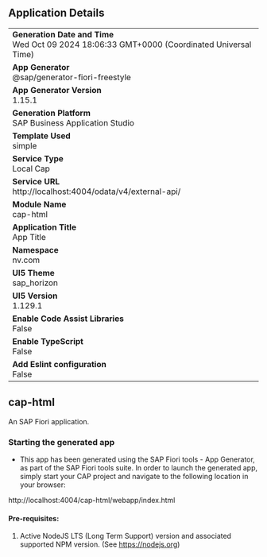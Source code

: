 ## Application Details
|               |
| ------------- |
|**Generation Date and Time**<br>Wed Oct 09 2024 18:06:33 GMT+0000 (Coordinated Universal Time)|
|**App Generator**<br>@sap/generator-fiori-freestyle|
|**App Generator Version**<br>1.15.1|
|**Generation Platform**<br>SAP Business Application Studio|
|**Template Used**<br>simple|
|**Service Type**<br>Local Cap|
|**Service URL**<br>http://localhost:4004/odata/v4/external-api/|
|**Module Name**<br>cap-html|
|**Application Title**<br>App Title|
|**Namespace**<br>nv.com|
|**UI5 Theme**<br>sap_horizon|
|**UI5 Version**<br>1.129.1|
|**Enable Code Assist Libraries**<br>False|
|**Enable TypeScript**<br>False|
|**Add Eslint configuration**<br>False|

## cap-html

An SAP Fiori application.

### Starting the generated app

-   This app has been generated using the SAP Fiori tools - App Generator, as part of the SAP Fiori tools suite.  In order to launch the generated app, simply start your CAP project and navigate to the following location in your browser:

http://localhost:4004/cap-html/webapp/index.html

#### Pre-requisites:

1. Active NodeJS LTS (Long Term Support) version and associated supported NPM version.  (See https://nodejs.org)


